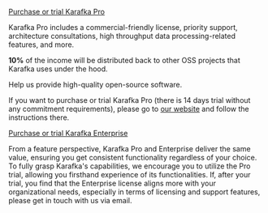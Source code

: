 [Purchase or trial Karafka Pro](https://karafka.io/#become-pro)

Karafka Pro includes a commercial-friendly license, priority support, architecture consultations, high throughput data processing-related features, and more.

**10%** of the income will be distributed back to other OSS projects that Karafka uses under the hood.

Help us provide high-quality open-source software.

If you want to purchase or trial Karafka Pro (there is 14 days trial without any commitment requirements), please go to [our website](https://karafka.io/#become-pro) and follow the instructions there.

[Purchase or trial Karafka Enterprise](https://karafka.io/#become-ent)

From a feature perspective, Karafka Pro and Enterprise deliver the same value, ensuring you get consistent functionality regardless of your choice. To fully grasp Karafka's capabilities, we encourage you to utilize the Pro trial, allowing you firsthand experience of its functionalities. If, after your trial, you find that the Enterprise license aligns more with your organizational needs, especially in terms of licensing and support features, please get in touch with us via email.
